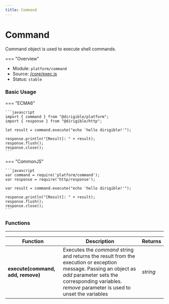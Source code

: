 ```yaml
---
title: Command
---
```


Command
===

Command object is used to execute shell commands.

=== "Overview"
- Module: `platform/command`
- Source: [/core/exec.js]([https://github.com/dirigiblelabs/api-core/blob/master/core/v4/exec.js](https://github.com/eclipse/dirigible/blob/master/components/api-platform/src/main/resources/META-INF/dirigible/platform/command.js))
- Status: `stable`

### Basic Usage

=== "ECMA6"

    ```javascript
    import { command } from "@dirigible/platform";
    import { response } from "@dirigible/http";

    let result = command.execute("echo 'hello dirigible!'");

    response.println("[Result]: " + result);
    response.flush();
    response.close();
    ```

=== "CommonJS"

    ```javascript
    var command = require('platform/command');
    var response = require('http/response');

    var result = command.execute("echo 'hello dirigible!'");

    response.println("[Result]: " + result);
    response.flush();
    response.close();
    ```

### Functions

---

Function     | Description | Returns
------------ | ----------- | --------
**execute(command, add, remove)**   | Executes the *command* string and returns the result from the execution or exception message. Passing an object as *add* parameter sets the corresponding variables. *remove* parameter is used to unset the variables  | *string*
